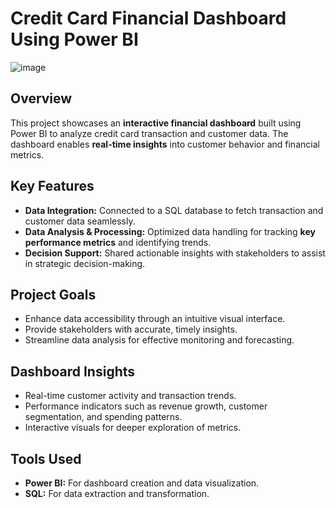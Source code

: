 # Credit Card Financial Dashboard Using Power BI 

![image](https://github.com/user-attachments/assets/56c3c27b-82c2-4897-8be7-efb750ed16c5)


## Overview  
This project showcases an **interactive financial dashboard** built using Power BI to analyze credit card transaction and customer data. The dashboard enables **real-time insights** into customer behavior and financial metrics.  

## Key Features  
- **Data Integration:** Connected to a SQL database to fetch transaction and customer data seamlessly.  
- **Data Analysis & Processing:** Optimized data handling for tracking **key performance metrics** and identifying trends.  
- **Decision Support:** Shared actionable insights with stakeholders to assist in strategic decision-making.  

## Project Goals  
- Enhance data accessibility through an intuitive visual interface.  
- Provide stakeholders with accurate, timely insights.  
- Streamline data analysis for effective monitoring and forecasting.  

## Dashboard Insights  
- Real-time customer activity and transaction trends.  
- Performance indicators such as revenue growth, customer segmentation, and spending patterns.  
- Interactive visuals for deeper exploration of metrics.  

## Tools Used  
- **Power BI:** For dashboard creation and data visualization.  
- **SQL:** For data extraction and transformation.  

